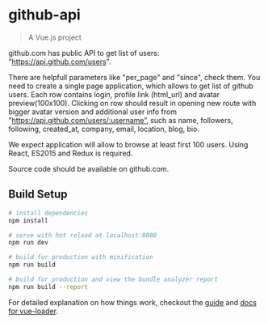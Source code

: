 # github-api

> A Vue.js project

github.com has public API to get list of users: "https://api.github.com/users".

There are helpfull parameters like "per_page" and "since", check them.
You need to create a single page application, which allows to get list of github users. 
Each row contains login, profile link (html_url) and avatar preview(100x100). 
Clicking on row should result in opening new route with bigger avatar version and additional user info from "https://api.github.com/users/:username”, such as name, followers, following, created_at, company, email, location, blog, bio.

We expect application will allow to browse at least first 100 users.
Using React, ES2015 and Redux is required.

Source code should be available on github.com.

## Build Setup

``` bash
# install dependencies
npm install

# serve with hot reload at localhost:8080
npm run dev

# build for production with minification
npm run build

# build for production and view the bundle analyzer report
npm run build --report
```

For detailed explanation on how things work, checkout the [guide](http://vuejs-templates.github.io/webpack/) and [docs for vue-loader](http://vuejs.github.io/vue-loader).

